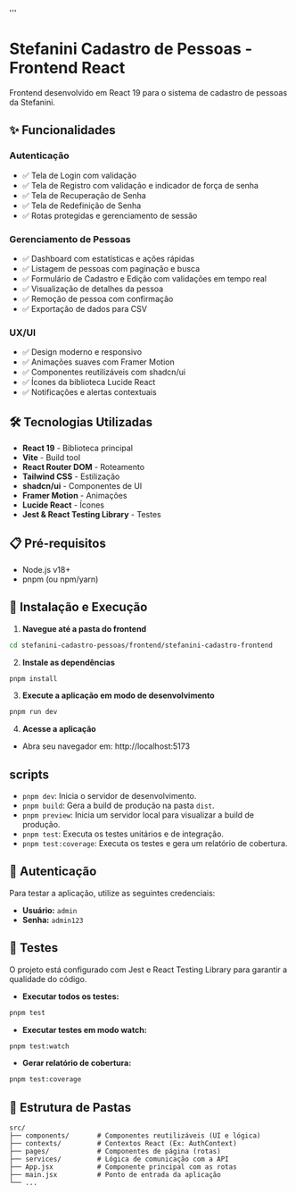 '''
# Stefanini Cadastro de Pessoas - Frontend React

Frontend desenvolvido em React 19 para o sistema de cadastro de pessoas da Stefanini.

## ✨ Funcionalidades

### Autenticação
- ✅ Tela de Login com validação
- ✅ Tela de Registro com validação e indicador de força de senha
- ✅ Tela de Recuperação de Senha
- ✅ Tela de Redefinição de Senha
- ✅ Rotas protegidas e gerenciamento de sessão

### Gerenciamento de Pessoas
- ✅ Dashboard com estatísticas e ações rápidas
- ✅ Listagem de pessoas com paginação e busca
- ✅ Formulário de Cadastro e Edição com validações em tempo real
- ✅ Visualização de detalhes da pessoa
- ✅ Remoção de pessoa com confirmação
- ✅ Exportação de dados para CSV

### UX/UI
- ✅ Design moderno e responsivo
- ✅ Animações suaves com Framer Motion
- ✅ Componentes reutilizáveis com shadcn/ui
- ✅ Ícones da biblioteca Lucide React
- ✅ Notificações e alertas contextuais

## 🛠️ Tecnologias Utilizadas

- **React 19** - Biblioteca principal
- **Vite** - Build tool
- **React Router DOM** - Roteamento
- **Tailwind CSS** - Estilização
- **shadcn/ui** - Componentes de UI
- **Framer Motion** - Animações
- **Lucide React** - Ícones
- **Jest & React Testing Library** - Testes

## 📋 Pré-requisitos

- Node.js v18+
- pnpm (ou npm/yarn)

## 🔧 Instalação e Execução

1. **Navegue até a pasta do frontend**
```bash
cd stefanini-cadastro-pessoas/frontend/stefanini-cadastro-frontend
```

2. **Instale as dependências**
```bash
pnpm install
```

3. **Execute a aplicação em modo de desenvolvimento**
```bash
pnpm run dev
```

4. **Acesse a aplicação**
- Abra seu navegador em: http://localhost:5173

## scripts

- `pnpm dev`: Inicia o servidor de desenvolvimento.
- `pnpm build`: Gera a build de produção na pasta `dist`.
- `pnpm preview`: Inicia um servidor local para visualizar a build de produção.
- `pnpm test`: Executa os testes unitários e de integração.
- `pnpm test:coverage`: Executa os testes e gera um relatório de cobertura.

## 🔐 Autenticação

Para testar a aplicação, utilize as seguintes credenciais:

- **Usuário:** `admin`
- **Senha:** `admin123`

## 🧪 Testes

O projeto está configurado com Jest e React Testing Library para garantir a qualidade do código.

- **Executar todos os testes:**
```bash
pnpm test
```

- **Executar testes em modo watch:**
```bash
pnpm test:watch
```

- **Gerar relatório de cobertura:**
```bash
pnpm test:coverage
```

## 📂 Estrutura de Pastas

```
src/
├── components/       # Componentes reutilizáveis (UI e lógica)
├── contexts/         # Contextos React (Ex: AuthContext)
├── pages/            # Componentes de página (rotas)
├── services/         # Lógica de comunicação com a API
├── App.jsx           # Componente principal com as rotas
├── main.jsx          # Ponto de entrada da aplicação
└── ...
